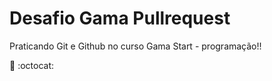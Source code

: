 # Desafio Gama Pullrequest


Praticando Git e Github no curso Gama Start - programação!!

:metal: :octocat: 